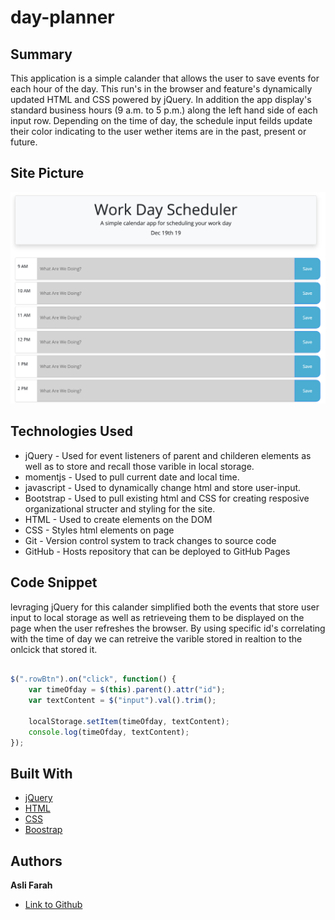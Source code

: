 # day-planner



## Summary 

This application is a simple calander that allows the user to save events for each hour of the day. This run's in the browser and feature's dynamically updated HTML and CSS powered by jQuery. In addition the app display's standard business hours (9 a.m. to 5 p.m.) along the left hand side of each input row. Depending on the time of day, the schedule input feilds update their color indicating to the user wether items are in the past, present or future.


## Site Picture 
![site](work-day.png)
  
 

## Technologies Used
- jQuery - Used for event listeners of parent and childeren elements as well as to store and recall those varible in local storage.
- momentjs - Used to pull current date and local time.
- javascript - Used to dynamically change html and store user-input.
- Bootstrap - Used to pull existing html and CSS for creating     resposive organizational structer and styling for the site.
- HTML - Used to create elements on the DOM
- CSS - Styles html elements on page
- Git - Version control system to track changes to source code
- GitHub - Hosts repository that can be deployed to GitHub Pages
 


## Code Snippet

levraging jQuery for this calander simplified both the events that store user input to local storage as well as retrieveing them to be displayed on the page when the user refreshes the browser. By using specific id's correlating with the time of day we can retreive the varible stored in realtion to the onlcick that stored it.

```js

$(".rowBtn").on("click", function() {
    var timeOfday = $(this).parent().attr("id");
    var textContent = $("input").val().trim();

    localStorage.setItem(timeOfday, textContent);
    console.log(timeOfday, textContent);
});

```


## Built With

* [jQuery](https://api.jquery.com/)
* [HTML](https://developer.mozilla.org/en-US/docs/Web/HTML)
* [CSS](https://developer.mozilla.org/en-US/docs/Web/CSS)
* [Boostrap](https://getbootstrap.com/)

## Authors

**Asli Farah**
- [Link to Github](https://github.com/aslifarah/dayplanner)




